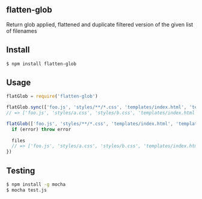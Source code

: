 ## flatten-glob

Return glob applied, flattened and duplicate filtered version of the given list of filenames

## Install

```bash
$ npm install flatten-glob
```

## Usage

```js
flatGlob = require('flatten-glob')

flatGlob.sync(['foo.js', 'styles/**/*.css', 'templates/index.html', 'templates/**/*.html', '!templates/admin/*.html'])
// => ['foo.js', 'styles/a.css', 'styles/b.css', 'templates/index.html', 'templates/foo.html', 'templates/bar.html']

flatGlob(['foo.js', 'styles/**/*.css', 'templates/index.html', 'templates/**/*.html', '!templates/admin/*.html'], function (error, files) {
  if (error) throw error
  
  files
  // => ['foo.js', 'styles/a.css', 'styles/b.css', 'templates/index.html', 'templates/foo.html', 'templates/bar.html']
})
```

## Testing

```bash
$ npm install -g mocha
$ mocha test.js
```
